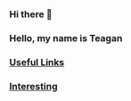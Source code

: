 ### Hi there 👋

### Hello, my name is Teagan

### [Useful Links](https://github.com/Frunke/my_resources)

### [Interesting](https://github.com/Frunke/CM515-course-2024)
